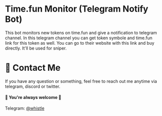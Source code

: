 # Time.fun Monitor (Telegram Notify Bot)
This bot monitors new tokens on time.fun and give a notification to telegram channel.
In this telegram channel you can get token symbole and time.fun link for this token as well.
You can go to their website with this link and buy directly. It'll be used for sniper.

# 💬 Contact Me

If you have any question or something, feel free to reach out me anytime via telegram, discord or twitter.
<br>
#### 🌹 You're always welcome 🌹

Telegram: [@whistle](https://t.me/devbeast5775) <br>
